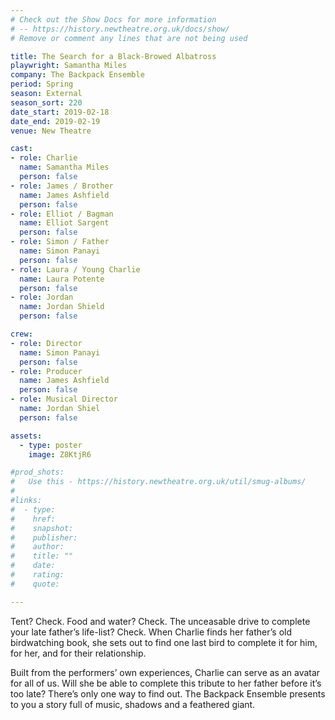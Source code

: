 ```yaml
---
# Check out the Show Docs for more information
# -- https://history.newtheatre.org.uk/docs/show/
# Remove or comment any lines that are not being used

title: The Search for a Black-Browed Albatross
playwright: Samantha Miles
company: The Backpack Ensemble
period: Spring
season: External
season_sort: 220
date_start: 2019-02-18
date_end: 2019-02-19
venue: New Theatre

cast:
- role: Charlie
  name: Samantha Miles
  person: false
- role: James / Brother
  name: James Ashfield
  person: false
- role: Elliot / Bagman
  name: Elliot Sargent
  person: false
- role: Simon / Father
  name: Simon Panayi
  person: false
- role: Laura / Young Charlie
  name: Laura Potente
  person: false
- role: Jordan
  name: Jordan Shield
  person: false

crew:
- role: Director
  name: Simon Panayi
  person: false
- role: Producer
  name: James Ashfield
  person: false
- role: Musical Director
  name: Jordan Shiel
  person: false

assets:
  - type: poster
    image: Z8KtjR6

#prod_shots:
#   Use this - https://history.newtheatre.org.uk/util/smug-albums/
#
#links:
#  - type:
#    href:
#    snapshot:
#    publisher:
#    author:
#    title: ""
#    date:
#    rating:
#    quote:

---
```


Tent? Check. Food and water? Check. The unceasable drive to complete your late father’s life-list? Check. When Charlie finds her father’s old birdwatching book, she sets out to find one last bird to complete it for him, for her, and for their relationship.

Built from the performers’ own experiences, Charlie can serve as an avatar for all of us. Will she be able to complete this tribute to her father before it’s too late? There’s only one way to find out. The Backpack Ensemble presents to you a story full of music, shadows and a feathered giant.

